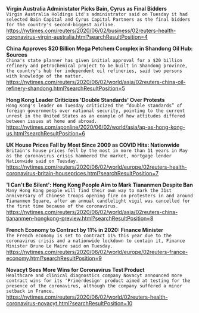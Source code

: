 **Virgin Australia Administator Picks Bain, Cyrus as Final Bidders**\
`Virgin Australia Holdings Ltd's administrator said on Tuesday it had selected Bain Capital and Cyrus Capital Partners as the final bidders for the country's second-biggest airline.`\
https://nytimes.com/reuters/2020/06/02/business/02reuters-health-coronavirus-virgin-australia.html?searchResultPosition=4

**China Approves $20 Billion Mega Petchem Complex in Shandong Oil Hub: Sources**\
`China's state planner has given initial approval for a $20 billion refinery and petrochemical project to be built in Shandong province, the country's hub for independent oil refineries, said two persons with knowledge of the matter.`\
https://nytimes.com/reuters/2020/06/02/world/asia/02reuters-china-oil-refinery-shandong.html?searchResultPosition=5

**Hong Kong Leader Criticizes 'Double Standards' Over Protests**\
`Hong Kong's leader on Tuesday criticized the “double standards” of foreign governments over national security, pointing to the current unrest in the United States as an example of how attitudes differed between issues at home and abroad.`\
https://nytimes.com/aponline/2020/06/02/world/asia/ap-as-hong-kong-us.html?searchResultPosition=6

**UK House Prices Fall by Most Since 2009 as COVID Hits: Nationwide**\
`Britain's house prices fell by the most in more than 11 years in May as the coronavirus crisis hammered the market, mortgage lender Nationwide said on Tuesday.`\
https://nytimes.com/reuters/2020/06/02/world/europe/02reuters-health-coronavirus-britain-houseprices.html?searchResultPosition=7

**'I Can't Be Silent': Hong Kong People Aim to Mark Tiananmen Despite Ban**\
`Many Hong Kong people will find their own way to mark the 31st anniversary of Chinese troops opening fire on protesters in and around Tiananmen Square, after an annual candlelight vigil was cancelled for the first time because of the coronavirus.`\
https://nytimes.com/reuters/2020/06/02/world/asia/02reuters-china-tiananmen-hongkong-preview.html?searchResultPosition=8

**French Economy to Contract by 11% in 2020: Finance Minister**\
`The French economy is set to contract 11% this year due to the coronavirus crisis and a nationwide lockdown to contain it, Finance Minister Bruno Le Maire said on Tuesday.`\
https://nytimes.com/reuters/2020/06/02/world/europe/02reuters-france-economy.html?searchResultPosition=9

**Novacyt Sees More Wins for Coronavirus Test Product**\
`Healthcare and clinical diagnostics company Novacyt announced more contract wins for its 'Primerdesign' product aimed at testing for the presence of the coronavirus, although the company suffered a minor setback in France.`\
https://nytimes.com/reuters/2020/06/02/world/02reuters-health-coronavirus-novacyt.html?searchResultPosition=10

